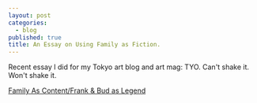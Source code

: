 ```yaml
---
layout: post
categories: 
  - blog
published: true
title: An Essay on Using Family as Fiction.
---
```


Recent essay I did for my Tokyo art blog and art mag: TYO. Can't shake it. Won't shake it.

[Family As Content/Frank & Bud as Legend](http://tyoindex.com/2013/12/family-as-content-frank-bud-as-legend/  "Family As Content / Frank & Bud as Legend")

